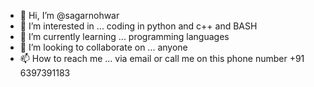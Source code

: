 - 👋 Hi, I’m @sagarnohwar 
- 👀 I’m interested in ... coding in python and c++ and BASH
- 🌱 I’m currently learning ... programming languages
- 💞️ I’m looking to collaborate on ... anyone
- 📫 How to reach me ... via email or call me on this phone number +91 6397391183

<!---
sagarnohwar/sagarnohwar is a ✨ special ✨ repository because its `README.md` (this file) appears on your GitHub profile.
You can click the Preview link to take a look at your changes.
--->
